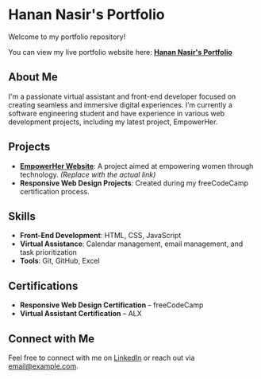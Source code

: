 # Hanan Nasir's Portfolio

Welcome to my portfolio repository! 

You can view my live portfolio website here: **[Hanan Nasir's Portfolio](https://hann2004.github.io/my_virtual_assistance_portfolio/)**

## About Me 
I'm a passionate virtual assistant and front-end developer focused on creating seamless and immersive digital experiences. I’m currently a software engineering student and have experience in various web development projects, including my latest project, EmpowerHer.

## Projects
- **[EmpowerHer Website](https://github.com/hann2004/EmpowerHer)**: A project aimed at empowering women through technology. *(Replace with the actual link)*
- **Responsive Web Design Projects**: Created during my freeCodeCamp certification process.

## Skills
- **Front-End Development**: HTML, CSS, JavaScript
- **Virtual Assistance**: Calendar management, email management, and task prioritization
- **Tools**: Git, GitHub, Excel

## Certifications
- **Responsive Web Design Certification** – freeCodeCamp
- **Virtual Assistant Certification** – ALX

## Connect with Me
Feel free to connect with me on [LinkedIn](https://linkedin.com/in/hanan-nasir2014) or reach out via [email@example.com](hananniya1996@gmail.com).
